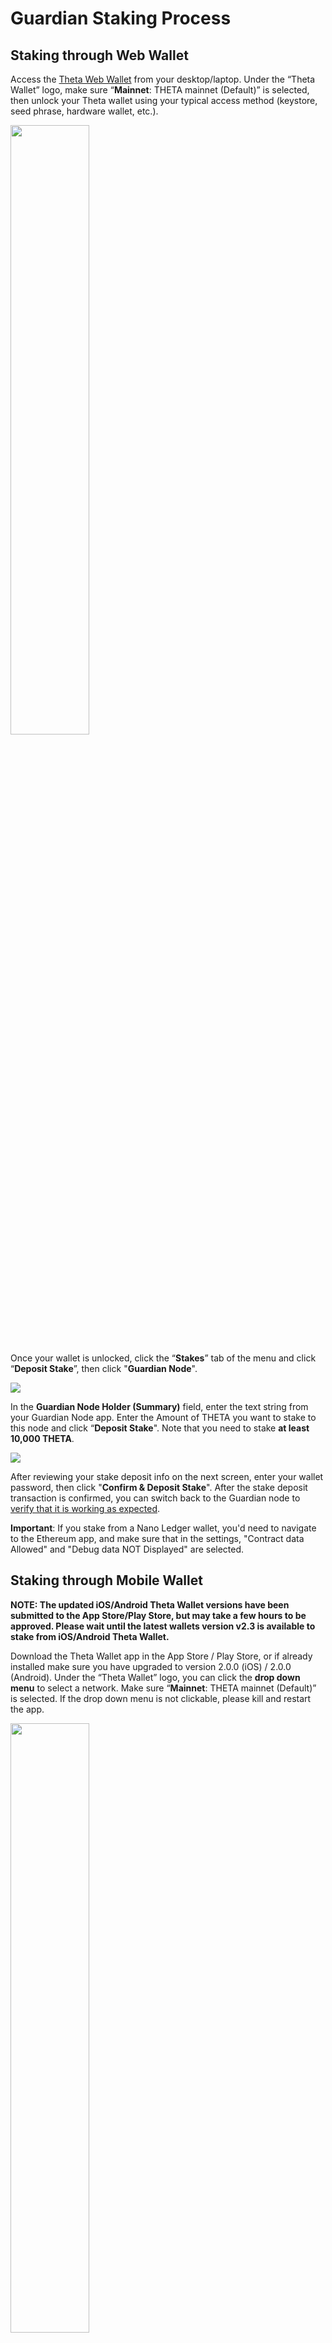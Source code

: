 # Guardian Staking Process

## Staking through Web Wallet

Access the [Theta Web Wallet](https://wallet.thetatoken.org) from your desktop/laptop. Under the “Theta Wallet” logo, make sure “**Mainnet**: THETA mainnet (Default)” is selected, then unlock your Theta wallet using your typical access method (keystore, seed phrase, hardware wallet, etc.). 

<a href="url"><img src="./images/Theta_wallet_mainnet.png" align="center" height="50%" width="50%" ></a>

Once your wallet is unlocked, click the “**Stakes**” tab of the menu and click “**Deposit Stake**”, then click "**Guardian Node**".

<a href="url"><img src="./images/withdraw_stake.png" align="center" ></a>

In the **Guardian Node Holder (Summary)** field, enter the text string from your Guardian Node app. Enter the Amount of THETA you want to stake to this node and click “**Deposit Stake**". Note that you need to stake **at least 10,000 THETA**.

<a href="url"><img src="./images/wallet_deposit_stake.png" align="center" ></a>

After reviewing your stake deposit info on the next screen, enter your wallet password, then click "**Confirm & Deposit Stake**". After the stake deposit transaction is confirmed, you can switch back to the Guardian node to [verify that it is working as expected](./GUI.md#verify-the-guardian-node).

**Important**: If you stake from a Nano Ledger wallet, you'd need to navigate to the Ethereum app, and make sure that in the settings, "Contract data Allowed" and "Debug data NOT Displayed" are selected.

## Staking through Mobile Wallet

**NOTE: The updated iOS/Android Theta Wallet versions have been submitted to the App Store/Play Store, but may take a few hours to be approved. Please wait until the latest wallets version v2.3 is available to stake from iOS/Android Theta Wallet.** 

Download the Theta Wallet app in the App Store / Play Store, or if already installed make sure  you have upgraded to version 2.0.0 (iOS) / 2.0.0 (Android). Under the “Theta Wallet” logo, you can click the **drop down menu** to select a network. Make sure “**Mainnet**: THETA mainnet (Default)” is selected. If the drop down menu is not clickable, please kill and restart the app.

<a href="url"><img src="./images/mobile_wallet_menu2.jpg" align="center" height="50%" width="50%" ></a>

Once your wallet is unlocked, click the “**Stakes**” tab at the bottom of the screen, then click “**Deposit**”.

<a href="url"><img src="./images/mobile_wallet_testnet.png" align="center" height="50%" width="50%" ></a>

In the **Guardian Node Holder (Summary)** field of the Theta Wallet app, click the **QR code icon** and use your device to scan the QR code from your Guardian Node app. If you are running the Theta node through the command line, you can also copy/paste the `summary` directly into this field. 

<a href="url"><img src="./images/mobile_wallet_deposit.png" align="center" height="50%" width="50%" ></a>

Then in the Wallet app enter the amount of THETA you want to stake to your Guardian Node and click “**Next**". Note that you need to stake **at least 10,000 THETA**.

<a href="url"><img src="./images/mobile_wallet_deposit2.png" align="center" height="50%" width="50%" ></a>

After the stake deposit transaction is confirmed, you can switch back to the Guardian node to [verify that it is working as expected](./GUI.md#verify-the-guardian-node).
